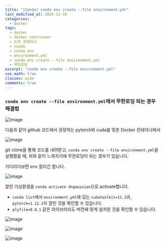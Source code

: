 ```yaml
---
title: "[Conda] conda env create --file environment.yml"
last_modified_at: 2024-11-18
categories:
  - Docker
tags:
  - docker
  - docker contrainer
  - 도커 컨테이너
  - conda
  - conda env
  - environment.yml
  - conda env create --file environment.yml
  - 무한로딩
excerpt: "conda env create --file environment.yml"
use_math: true
classes: wide
comments: true
---
```


### `conda env create --file environment.yml`에서 무한로딩 되는 경우 해결법

![image](https://github.com/user-attachments/assets/2fe5701b-bf05-4c7b-8334-1745d9972a59)

다음과 같이 github 코드에서 권장하는 pytorch와 cuda를 맞춘 Docker 컨테이너에서

![image](https://github.com/user-attachments/assets/4a157571-f1c0-43fa-a4e2-a2333ad17e35)

git clone을 통해 코드를 내려받고, `conda env create --file environment.yml`을 실행했을 때, 위와 같이 느껴지기에 무한로딩이 되는 경우가 있습니다.

기다리다보면 env 깔리긴 합니다.

![image](https://github.com/user-attachments/assets/6c093364-9f77-4655-b30e-e64a7e898f85)

깔린 가상환경을 `conda activate dngaussian`으로 activate합니다.

- `conda list`에서 `environment.yml`에 있는 `cudatoolkit=11.3`과, `pytorch=1.12.1`이 깔린 것을 확인할 수 있습니다.
- `plyfile=0.8.1` 같은 라이브러리도 버전에 맞게 설치된 것을 확인할 수 있습니다.

![image](https://github.com/user-attachments/assets/f5c80750-5902-4be1-8f95-bb57062e4191)

![image](https://github.com/user-attachments/assets/ac6f8410-4912-4714-8625-a9d881f19636)

![image](https://github.com/user-attachments/assets/1c6c7cbc-809c-4f24-9c07-bea2eea93e94)



